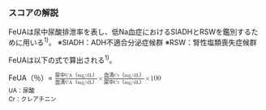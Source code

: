 ### スコアの解説
FeUAは尿中尿酸排泄率を表し、低Na血症におけるSIADHとRSWを鑑別するために用いる<sup>1)</sup>。
※SIADH：ADH不適合分泌症候群
※RSW：腎性塩類喪失症候群

FeUAは以下の式で算出される<sup>1)</sup>。

<div class="math-formula">
  FeUA（％）= 
  <math>
    <mfrac>
      <mrow>
        <mi>尿中UA（mg/dL）</mi>
      </mrow>
      <mrow>
        <mi>血清UA（mg/dL）</mi>
      </mrow>
    </mfrac>
    <mi>×</mi>
    <mfrac>
      <mrow>
        <mi>血清Cr（mg/dL）</mi>
      </mrow>
      <mrow>
        <mi>尿中Cr（mg/dL）</mi>
      </mrow>
    </mfrac>
    <mi>×100</mi>
  </math>
<br />
  <small>UA：尿酸</small><br />
  <small>Cr：クレアチニン</small>
</div>
